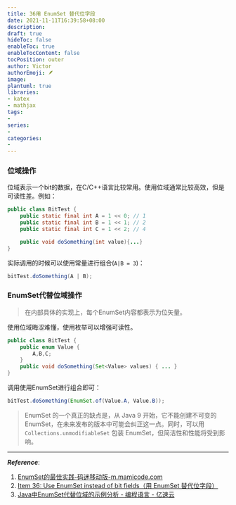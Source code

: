 ```yaml
---
title: 36用 EnumSet 替代位字段
date: 2021-11-11T16:39:58+08:00
description:
draft: true
hideToc: false
enableToc: true
enableTocContent: false
tocPosition: outer
author: Victor
authorEmoji: 🪶
image:
plantuml: true
libraries:
- katex
- mathjax
tags:
-
series:
-
categories:
-
---
```






### 位域操作

位域表示一个bit的数据，在C/C++语言比较常用。使用位域通常比较高效，但是可读性差。例如：

```java
public class BitTest {
    public static final int A = 1 << 0; // 1
    public static final int B = 1 << 1; // 2
    public static final int C = 1 << 2; // 4

    public void doSomething(int value){...}
}
```

实际调用的时候可以使用常量进行组合(`A|B = 3`)：

```java
bitTest.doSomething(A | B);
```

### EnumSet代替位域操作

> 在内部具体的实现上，每个EnumSet内容都表示为位矢量。

使用位域晦涩难懂，使用枚举可以增强可读性。

```java
public class BitTest {
    public enum Value {
        A,B,C;
    }
    public void doSomething(Set<Value> values) { ... }
}
```

调用使用EnumSet进行组合即可：

```java
bitTest.doSomething(EnumSet.of(Value.A, Value.B));
```

> EnumSet 的一个真正的缺点是，从 Java 9 开始，它不能创建不可变的 EnumSet，在未来发布的版本中可能会纠正这一点。同时，可以用 `Collections.unmodifiableSet` 包装 EnumSet，但简洁性和性能将受到影响。

---

***Reference***:

1. [EnumSet的最佳实践-码迷移动版-m.mamicode.com](http://m.mamicode.com/info-detail-112324.html)
2. [Item 36: Use EnumSet instead of bit fields（用 EnumSet 替代位字段）](https://github.com/clxering/Effective-Java-3rd-edition-Chinese-English-bilingual/blob/dev/Chapter-6/Chapter-6-Item-36-Use-EnumSet-instead-of-bit-fields.md)
3. [Java中EnumSet代替位域的示例分析 - 编程语言 - 亿速云](https://www.yisu.com/zixun/209538.html)
